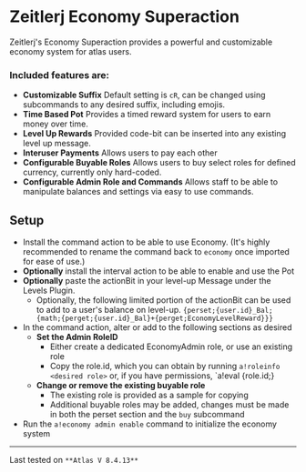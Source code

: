 # Zeitlerj Economy Superaction

Zeitlerj's Economy Superaction provides a powerful and customizable economy system for atlas users. 

### Included features are:
* **Customizable Suffix** Default setting is `cR`, can be changed using subcommands to any desired suffix, including emojis.
* **Time Based Pot** Provides a timed reward system for users to earn money over time.
* **Level Up Rewards** Provided code-bit can be inserted into any existing level up message.
* **Interuser Payments** Allows users to pay each other
* **Configurable Buyable Roles** Allows users to buy select roles for defined currency, currently only hard-coded.
* **Configurable Admin Role and Commands** Allows staff to be able to manipulate balances and settings via easy to use commands.

## Setup

* Install the command action to be able to use Economy. (It's highly recommended to rename the command back to `economy` once imported for ease of use.)
* **Optionally** install the interval action to be able to enable and use the Pot
* **Optionally** paste the actionBit in your level-up Message under the Levels Plugin.
    * Optionally, the following limited portion of the actionBit can be used to add to a user's balance on level-up.
      `{perset;{user.id}_Bal;{math;{perget;{user.id}_Bal}+{perget;EconomyLevelReward}}}`
* In the command action, alter or add to the following sections as desired
  * **Set the Admin RoleID**
    * Either create a dedicated EconomyAdmin role, or use an existing role
    * Copy the role.id, which you can obtain by running `a!roleinfo <desired role>` or, if you have permissions, `a!eval {role.id;<desired role>}
  * **Change or remove the existing buyable role**
    * The existing role is provided as a sample for copying
    * Additional buyable roles may be added, changes must be made in both the perset section and the `buy` subcommand
* Run the `a!economy admin enable` command to initialize the economy system

----

Last tested on `**Atlas V 8.4.13**`
